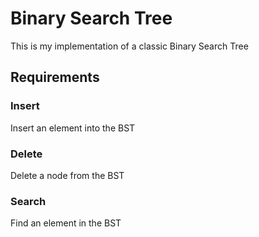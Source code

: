 # Binary Search Tree
This is my implementation of a classic Binary Search Tree

## Requirements
### Insert
Insert an element into the BST

### Delete
Delete a node from the BST

### Search
Find an element in the BST
